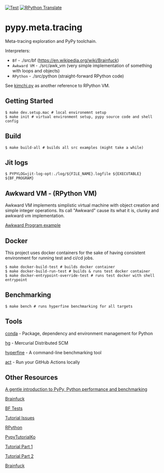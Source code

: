 [![Test](https://github.com/Pavel-Durov/bf.meta.tracing/actions/workflows/test.yml/badge.svg)](https://github.com/Pavel-Durov/bf.meta.tracing/actions/workflows/test.yml)
[![RPython Translate](https://github.com/Pavel-Durov/pypy.meta.tracing/actions/workflows/rpython-translate.yml/badge.svg)](https://github.com/Pavel-Durov/pypy.meta.tracing/actions/workflows/rpython-translate.yml)
# pypy.meta.tracing

Meta-tracing exploration and PyPy toolchain.

Interpreters:
- `Bf` - ./src/bf (https://en.wikipedia.org/wiki/Brainfuck)
- `Awkward VM` - ./src/awk_vm (very simple implementation of something with loops and objects)
- `RPython` - ./src/python (straight-forward RPython code)

See [kimchi.py](https://github.com/Pavel-Durov/kimchi.py) as another reference to RPython VM.

## Getting Started

```shell
$ make dev.setup.mac # local environemnt setup
$ make init # virtual environment setup, pypy source code and shell config
```

## Build
```shell
$ make build-all # builds all src examples (might take a while)
```

## Jit logs
```shell
$ PYPYLOG=jit-log-opt:./log/${FILE_NAME}.logfile ${EXECUTABLE} ${BF_PROGRAM}
```

## Awkward VM - (RPython VM)
Awkward VM implements simplistic virtual machine with object creation and simple integer operations.
Its call "Awkward" cause its what it is, clunky and awkward vm implementation.

[Awkward Program example](./programs/awkward/example.awk)

## Docker
This project uses docker containers for the sake of having consistent environment for running test and ci/cd jobs.

```shell
$ make docker-build-test # builds docker container
$ make docker-build-run-test # builds & runs test docker container
$ make docker-entrypoint-override-test # runs test docker with shell entrypoint
```

## Benchmarking
```shell
$ make bench # runs hyperfine benchmarking for all targets
```

## Tools

[conda](https://docs.conda.io/projects/conda/en/latest/user-guide/install/index.html) - Package, dependency and environment management for Python

[hg](https://formulae.brew.sh/formula/mercurial#default) - Mercurial Distributed SCM

[hyperfine](https://github.com/sharkdp/hyperfine) - A command-line benchmarking tool

[act](https://github.com/nektos/act) - Run your GitHub Actions locally

## Other Resources
[A gentle introduction to PyPy, Python performance and benchmarking](https://medium.com/@pav3ldurov/a-gentle-introduction-to-pypy-python-performance-and-benchmarking-3d0e5609985)

[Brainfuck](https://en.wikipedia.org/wiki/Brainfuck)

[BF Tests](https://github.com/ykjit/ykcbf/tree/master/lang_tests)

[Tutorial Issues](./docs/Issues.md)

[RPython](https://doc.pypy.org/en/latest/coding-guide.html#restricted-python)

[PypyTutorialKo](https://github.com/disjukr/pypy-tutorial-ko)

[Tutorial Part 1](https://morepypy.blogspot.com/2011/04/tutorial-writing-interpreter-with-pypy.html)

[Tutorial Part 2](https://morepypy.blogspot.com/2011/04/tutorial-part-2-adding-jit.html)

[Brainfuck](https://en.wikipedia.org/wiki/Brainfuck)

